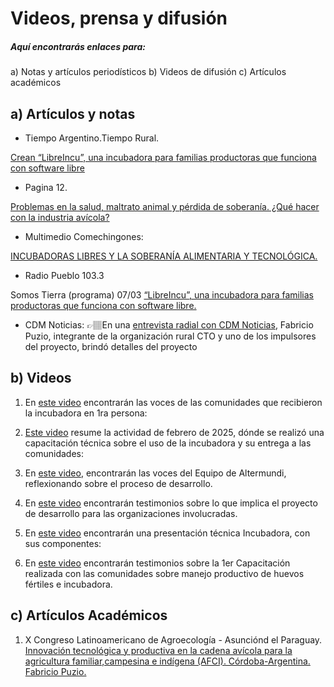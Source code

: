 # Videos, prensa y difusión
#####  Aquí encontrarás enlaces para: 
 a) Notas y artículos periodísticos 
 b) Videos de difusión 
 c) Artículos académicos

  
## a) **Artículos y notas**

- Tiempo Argentino.Tiempo Rural.

[Crean “LibreIncu”, una incubadora para familias productoras que funciona con software libre](https://bit.ly/LibreIncu)

- Pagina 12.

[Problemas en la salud, maltrato animal y pérdida de soberanía. ¿Qué hacer con la industria avícola?](https://www.pagina12.com.ar/798691-que-hacer-con-la-industria-avicola)

- Multimedio Comechingones: 

[INCUBADORAS LIBRES Y LA SOBERANÍA ALIMENTARIA Y TECNOLÓGICA.](https://www.youtube.com/watch?v=XAIEJV1IsmM)

- Radio Pueblo 103.3

Somos Tierra (programa) 07/03
[“LibreIncu”, una incubadora para familias productoras que funciona con software libre.](https://www.facebook.com/100064102022746/posts/pfbid0N8CtLHdo2AVj12pVsAtcoeShCmByB2GCyXqmLqw75aoo8GYHFhkMTCCCVQQF8PBvl/?app=fbl)


- CDM Noticias: 
👉🏽En una [entrevista radial con CDM Noticias](https://cdmnoticias.com.ar/2025/03/11/libreincu-una-incubadora-de-pollos-con-software-libre-para-la-agricultura-familiar-en-cordoba/), Fabricio Puzio, integrante de la organización rural CTO y uno de los impulsores del proyecto, brindó detalles del proyecto 


## b) **Videos**

1) En [este video](https://youtu.be/KnWVigydmrw) encontrarán las voces de las comunidades que recibieron la incubadora en 1ra persona:

2) [Este video](https://youtu.be/x1D_cCt7HYg) resume la actividad de febrero de 2025, dónde se realizó una capacitación técnica sobre el uso de la incubadora y su entrega a las comunidades:
 
4) En [este video](https://youtu.be/SZky4Ak8hUw), encontrarán las voces del Equipo de Altermundi, reflexionando sobre el proceso de desarrollo.

5) En [este video](https://youtu.be/OzdKqgwdBYY) encontrarán testimonios sobre lo que implica el proyecto de desarrollo para las organizaciones involucradas. 

6) En [este video](https://www.youtube.com/watch?v=WrC1Y-ACtMo) encontrarán una presentación técnica Incubadora, con sus componentes:

7) En [este video](https://youtu.be/IfGGvOIJ1b8) encontrarán testimonios sobre la 1er Capacitación realizada con las comunidades sobre manejo productivo de huevos fértiles e incubadora. 

## c) **Artículos Académicos**

1) X Congreso Latinoamericano de Agroecología - Asunciónd el Paraguay.
[Innovación tecnológica y productiva en la cadena avícola para la agricultura familiar,campesina e indígena (AFCI). Córdoba-Argentina. Fabricio Puzio.](https://indico.una.py/event/3/contributions/772/)
